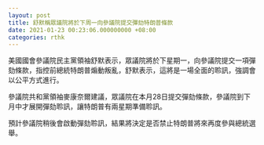 ```yaml
---
layout: post
title: 舒默稱眾議院將於下周一向參議院提交彈劾特朗普條款
date: 2021-01-23 00:23:06.000000000 +08:00
categories: rthk
---
```


美國國會參議院民主黨領袖舒默表示，眾議院將於下星期一，向參議院提交一項彈劾條款，指控前總統特朗普煽動叛亂，舒默表示，這將是一場全面的聆訊，強調會以公平方式進行。

參議院共和黨領袖麥康奈爾建議，眾議院在本月28日提交彈劾條款，參議院到下月中才展開彈劾聆訊，讓特朗普有兩星期準備聆訊。

預計參議院稍後會啟動彈劾聆訊，結果將決定是否禁止特朗普將來再度參與總統選舉。
